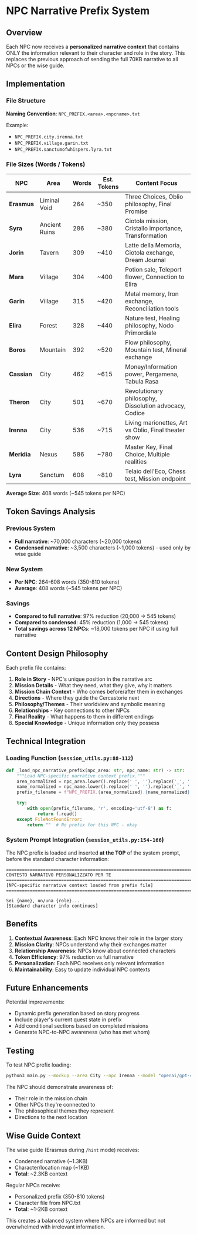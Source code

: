 # NPC Narrative Prefix System

## Overview

Each NPC now receives a **personalized narrative context** that contains ONLY the information relevant to their character and role in the story. This replaces the previous approach of sending the full 70KB narrative to all NPCs or the wise guide.

## Implementation

### File Structure

**Naming Convention**: `NPC_PREFIX.<area>.<npcname>.txt`

Example:
- `NPC_PREFIX.city.irenna.txt`
- `NPC_PREFIX.village.garin.txt`
- `NPC_PREFIX.sanctumofwhispers.lyra.txt`

### File Sizes (Words / Tokens)

| NPC | Area | Words | Est. Tokens | Content Focus |
|-----|------|-------|-------------|---------------|
| **Erasmus** | Liminal Void | 264 | ~350 | Three Choices, Oblio philosophy, Final Promise |
| **Syra** | Ancient Ruins | 286 | ~380 | Ciotola mission, Cristallo importance, Transformation |
| **Jorin** | Tavern | 309 | ~410 | Latte della Memoria, Ciotola exchange, Dream Journal |
| **Mara** | Village | 304 | ~400 | Potion sale, Teleport flower, Connection to Elira |
| **Garin** | Village | 315 | ~420 | Metal memory, Iron exchange, Reconciliation tools |
| **Elira** | Forest | 328 | ~440 | Nature test, Healing philosophy, Nodo Primordiale |
| **Boros** | Mountain | 392 | ~520 | Flow philosophy, Mountain test, Mineral exchange |
| **Cassian** | City | 462 | ~615 | Money/Information power, Pergamena, Tabula Rasa |
| **Theron** | City | 501 | ~670 | Revolutionary philosophy, Dissolution advocacy, Codice |
| **Irenna** | City | 536 | ~715 | Living marionettes, Art vs Oblio, Final theater show |
| **Meridia** | Nexus | 586 | ~780 | Master Key, Final Choice, Multiple realities |
| **Lyra** | Sanctum | 608 | ~810 | Telaio dell'Eco, Chess test, Mission endpoint |

**Average Size**: 408 words (~545 tokens per NPC)

## Token Savings Analysis

### Previous System
- **Full narrative**: ~70,000 characters (~20,000 tokens)
- **Condensed narrative**: ~3,500 characters (~1,000 tokens) - used only by wise guide

### New System
- **Per NPC**: 264-608 words (350-810 tokens)
- **Average**: 408 words (~545 tokens per NPC)

### Savings
- **Compared to full narrative**: 97% reduction (20,000 → 545 tokens)
- **Compared to condensed**: 45% reduction (1,000 → 545 tokens)
- **Total savings across 12 NPCs**: ~18,000 tokens per NPC if using full narrative

## Content Design Philosophy

Each prefix file contains:

1. **Role in Story** - NPC's unique position in the narrative arc
2. **Mission Details** - What they need, what they give, why it matters
3. **Mission Chain Context** - Who comes before/after them in exchanges
4. **Directions** - Where they guide the Cercastorie next
5. **Philosophy/Themes** - Their worldview and symbolic meaning
6. **Relationships** - Key connections to other NPCs
7. **Final Reality** - What happens to them in different endings
8. **Special Knowledge** - Unique information only they possess

## Technical Integration

### Loading Function (`session_utils.py:88-112`)
```python
def _load_npc_narrative_prefix(npc_area: str, npc_name: str) -> str:
    """Load NPC-specific narrative context prefix."""
    area_normalized = npc_area.lower().replace(' ', '').replace('_', '')
    name_normalized = npc_name.lower().replace(' ', '').replace('_', '')
    prefix_filename = f"NPC_PREFIX.{area_normalized}.{name_normalized}.txt"

    try:
        with open(prefix_filename, 'r', encoding='utf-8') as f:
            return f.read()
    except FileNotFoundError:
        return ""  # No prefix for this NPC - okay
```

### System Prompt Integration (`session_utils.py:154-166`)
The NPC prefix is loaded and inserted **at the TOP** of the system prompt, before the standard character information:

```
================================================================================
CONTESTO NARRATIVO PERSONALIZZATO PER TE
================================================================================
[NPC-specific narrative context loaded from prefix file]
================================================================================

Sei {name}, un/una {role}...
[Standard character info continues]
```

## Benefits

1. **Contextual Awareness**: Each NPC knows their role in the larger story
2. **Mission Clarity**: NPCs understand why their exchanges matter
3. **Relationship Awareness**: NPCs know about connected characters
4. **Token Efficiency**: 97% reduction vs full narrative
5. **Personalization**: Each NPC receives only relevant information
6. **Maintainability**: Easy to update individual NPC contexts

## Future Enhancements

Potential improvements:
- Dynamic prefix generation based on story progress
- Include player's current quest state in prefix
- Add conditional sections based on completed missions
- Generate NPC-to-NPC awareness (who has met whom)

## Testing

To test NPC prefix loading:
```bash
python3 main.py --mockup --area City --npc Irenna --model "openai/gpt-4o-mini"
```

The NPC should demonstrate awareness of:
- Their role in the mission chain
- Other NPCs they're connected to
- The philosophical themes they represent
- Directions to the next location

## Wise Guide Context

The wise guide (Erasmus during `/hint` mode) receives:
- Condensed narrative (~1.3KB)
- Character/location map (~1KB)
- **Total**: ~2.3KB context

Regular NPCs receive:
- Personalized prefix (350-810 tokens)
- Character file from NPC.txt
- **Total**: ~1-2KB context

This creates a balanced system where NPCs are informed but not overwhelmed with irrelevant information.
